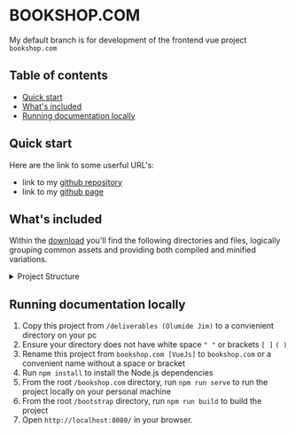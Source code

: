 # BOOKSHOP.COM

My default branch is for development of the frontend vue project `bookshop.com`

## Table of contents

- [Quick start](#quick-start)
- [What's included](#whats-included)
- [Running documentation locally](#running-documentation-locally)

## Quick start

Here are the link to some userful URL's:

- link to my [github repository](https://github.com/Damilolajim/bookshop.com.git)
- link to my [github page](https://damilolajim.github.io/bookshop.com)

## What's included

Within the [download](https://github.com/Damilolajim/bookshop.com/archive/refs/heads/main.zip) you'll find the following directories and files, logically grouping common assets and providing both compiled and minified variations.

<details>
  <summary>Project Structure</summary>

```text
bookshop.com/
├── public/
│   ├── favicon.ico
│   └── index.html
│
├── src/
│   ├── assets/
│   ├── logo.png
│   ├── components/
│   │   ├── banner.vue
│   │   ├── buttonItem.vue
│   │   ├── cartComp.vue
│   │   ├── courseComp.vue
│   │   ├── courseItem.vue
│   │   ├── filterItem.vue
│   │   ├── loaderComp.vue
│   │   └── navbarComp.vue
│   ├── App.vue
│   └── main.js
│
├── .gitignore
├── barbel.config.js
├── jsonconfig.json
├── package-lock.json
├── package.json
├── README.me
└── vue.config.js
```

</details>

## Running documentation locally

1. Copy this project from `/deliverables (Olumide Jim)` to a convienient directory on your pc
1. Ensure your directory does not have white space `" "` or brackets `[ ]` `( )`
1. Rename this project from `bookshop.com [VueJs]` to `bookshop.com` or a convenient name without a space or bracket
1. Run `npm install` to install the Node.js dependencies
1. From the root `/bookshop.com` directory, run `npm run serve` to run the project locally on your personal machine
1. From the root `/bootstrap` directory, run `npm run build` to build the project
1. Open `http://localhost:8080/` in your browser.
